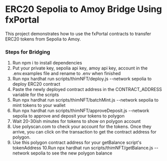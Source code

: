 # ERC20 Sepolia to Amoy Bridge Using fxPortal
This project demonstrates how to use the fxPortal contracts to transfer ERC20 tokens from Sepolia to Amoy.

### Steps for Bridging

1. Run npm i to install dependencies
2. Put your private key, sepolia api key, amoy api key, account in the .env.examples file and rename to .env when finished
3. Run npx hardhat run scripts/thimNFT/deploy.js --network sepolia to deploy ERC20 contract
4. Paste the newly deployed contract address in the CONTRACT_ADDRESS variable for the scripts
5. Run npx hardhat run scripts/thimNFT/batchMint.js --network sepolia to mint tokens to your wallet
6. Run npx hardhat run scripts/thimNFT/approveDeposit.js --network sepolia to approve and deposit your tokens to polygon
7. Wait 20-30ish minutes for tokens to show on polygon account
8. Use polyscan.com to check your account for the tokens. Once they arrive, you can click on the transaction to get the contract address for polygon.
9. Use this polygon contract address for your getBalance script's tokenAddress
10.Run npx hardhat run scripts/thimNFT/getBalance.js --network sepolia to see the new polygon balance
